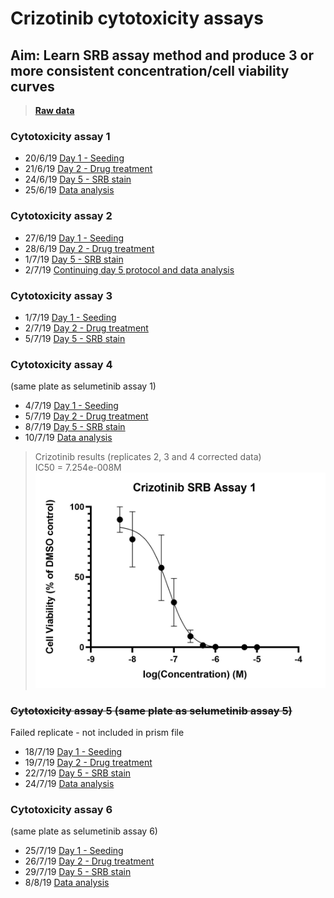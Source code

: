 
# Crizotinib cytotoxicity assays
## Aim: Learn SRB assay method and produce 3 or more consistent concentration/cell viability curves

>**[Raw data](../Raw_SRB_data/Crizotinib_only)**
### Cytotoxicity assay 1

* 20/6/19 [Day 1 - Seeding](../Daily_lab_book/LB_19-06-20.md)
* 21/6/19 [Day 2 - Drug treatment](../Daily_lab_book/LB_19-06-21.md)
* 24/6/19 [Day 5 - SRB stain](../Daily_lab_book/LB_19-06-24.md)
* 25/6/19 [Data analysis](../Daily_lab_book/LB_19-06-25.md)



### Cytotoxicity assay 2

* 27/6/19 [Day 1 - Seeding](../Daily_lab_book/LB_19-06-27.md)
* 28/6/19 [Day 2 - Drug treatment](../Daily_lab_book/LB_19-06-28.md)
* 1/7/19 [Day 5 - SRB stain](../Daily_lab_book/LB_19-07-01.md)
* 2/7/19 [Continuing day 5 protocol and data analysis](../Daily_lab_book/LB_19-07-02.md)

### Cytotoxicity assay 3

* 1/7/19 [Day 1 - Seeding](../Daily_lab_book/LB_19-07-01.md)
* 2/7/19 [Day 2 - Drug treatment](../Daily_lab_book/LB_19-07-02.md)
* 5/7/19 [Day 5 - SRB stain](../Daily_lab_book/LB_19-07-05.md)


### Cytotoxicity assay 4
(same plate as selumetinib assay 1)

* 4/7/19 [Day 1 - Seeding](../Daily_lab_book/LB_19-07-04.md)
* 5/7/19 [Day 2 - Drug treatment](../Daily_lab_book/LB_19-07-05.md)
* 8/7/19 [Day 5 - SRB stain](../Daily_lab_book/LB_19-07-08.md)
* 10/7/19 [Data analysis](../Daily_lab_book/LB_19-07-10.md)


> Crizotinib results (replicates 2, 3 and 4 corrected data)<br>
IC50 = 7.254e-008M
![](../Daily_lab_book/Figure_cache/Criz_corrected_2-4.jpg)

### ~~Cytotoxicity assay 5 (same plate as selumetinib assay 5)~~
Failed replicate - not included in prism file
* 18/7/19 [Day 1 - Seeding](../Daily_lab_book/LB_19-07-18.md)
* 19/7/19 [Day 2 - Drug treatment](../Daily_lab_book/LB_19-07-19.md)
* 22/7/19 [Day 5 - SRB stain](../Daily_lab_book/LB_19-07-22.md)
* 24/7/19 [Data analysis](../Daily_lab_book/LB_19-07-24.md)

### Cytotoxicity assay 6
(same plate as selumetinib assay 6)

* 25/7/19 [Day 1 - Seeding](../Daily_lab_book/LB_19-07-25.md)
* 26/7/19 [Day 2 - Drug treatment](../Daily_lab_book/LB_19-07-26.md)
* 29/7/19 [Day 5 - SRB stain](../Daily_lab_book/LB_19-07-29.md)
* 8/8/19 [Data analysis](../Daily_lab_book/LB_19-08-08.md)

